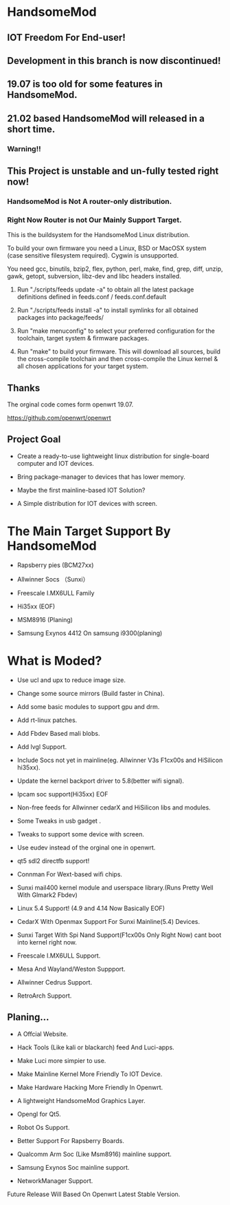 # HandsomeMod
## IOT Freedom For End-user!
## Development in this branch is now discontinued!
## 19.07 is too old for some features in HandsomeMod.
## 21.02 based HandsomeMod will released in a short time.
### Warning!!
## This Project is unstable and un-fully tested right now!
### HandsomeMod is Not A router-only distribution.
### Right Now Router is not Our Mainly Support Target.

This is the buildsystem for the HandsomeMod Linux distribution.

To build your own firmware you need a Linux, BSD or MacOSX system (case
sensitive filesystem required). Cygwin is unsupported.

You need gcc, binutils, bzip2, flex, python, perl, make, find, grep, diff,
unzip, gawk, getopt, subversion, libz-dev and libc headers installed.

1. Run "./scripts/feeds update -a" to obtain all the latest package definitions
defined in feeds.conf / feeds.conf.default

2. Run "./scripts/feeds install -a" to install symlinks for all obtained
packages into package/feeds/

3. Run "make menuconfig" to select your preferred configuration for the
toolchain, target system & firmware packages.

4. Run "make" to build your firmware. This will download all sources, build
the cross-compile toolchain and then cross-compile the Linux kernel & all
chosen applications for your target system.

## Thanks

The orginal code comes form openwrt 19.07.

https://github.com/openwrt/openwrt

## Project Goal

- Create a ready-to-use lightweight linux distribution for single-board computer and IOT devices.

- Bring package-manager to devices that has lower memory.

- Maybe the first mainline-based IOT Solution?

- A Simple distribution for IOT devices with screen.

#  The Main Target Support By HandsomeMod

- Rapsberry pies (BCM27xx)

- Allwinner Socs （Sunxi）

- Freescale I.MX6ULL Family

- Hi35xx (EOF)

- MSM8916 (Planing)

- Samsung Exynos 4412 On samsung i9300(planing)


#  What is Moded?

- Use ucl and upx to reduce image size.

- Change some source mirrors (Build faster in China).

- Add some basic modules to support gpu and drm.

- Add rt-linux patches.

- Add Fbdev Based mali blobs.

- Add lvgl Support.

- Include Socs not yet in mainline(eg. Allwinner V3s F1cx00s and HiSilicon hi35xx).

- Update the kernel backport driver to 5.8(better wifi signal).

- Ipcam soc support(Hi35xx) EOF

- Non-free feeds for Allwinner cedarX and HiSilicon libs and modules.

- Some Tweaks in usb gadget .

- Tweaks to support some device with screen.

- Use eudev instead of the orginal one in openwrt.

- qt5 sdl2 directfb support!

- Connman For Wext-based wifi chips.

- Sunxi mail400 kernel module and userspace library.(Runs Pretty Well With Glmark2 Fbdev)

- Linux 5.4 Support! (4.9 and 4.14 Now Basically EOF)

- CedarX With Openmax Support For Sunxi Mainline(5.4) Devices.

- Sunxi Target With Spi Nand Support(F1cx00s Only Right Now) cant boot into kernel right now.

- Freescale I.MX6ULL Support.

- Mesa And Wayland/Weston Suppport.

- Allwinner Cedrus Support. 

- RetroArch Support.

## Planing... 

- A Offcial Website.

- Hack Tools (Like kali or blackarch) feed And Luci-apps.

- Make Luci more simpier to use.

- Make Mainline Kernel More Friendly To IOT Device.

- Make Hardware Hacking More Friendly In Openwrt.

- A lightweight HandsomeMod Graphics Layer.

- Opengl for Qt5.

- Robot Os Support.

- Better Support For Rapsberry Boards.

- Qualcomm Arm Soc (Like Msm8916) mainline support.

- Samsung Exynos Soc mainline support.

- NetworkManager Support.

Future Release Will Based On Openwrt Latest Stable Version.

